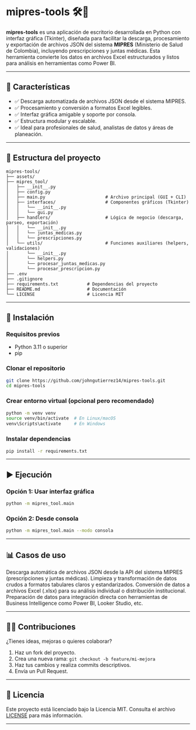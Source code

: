 
# mipres-tools 🛠️📄

**mipres-tools** es una aplicación de escritorio desarrollada en Python con interfaz gráfica (Tkinter), diseñada para facilitar la descarga, procesamiento y exportación de archivos JSON del sistema **MIPRES** (Ministerio de Salud de Colombia), incluyendo prescripciones y juntas médicas. Esta herramienta convierte los datos en archivos Excel estructurados y listos para análisis en herramientas como Power BI.

---

## 🧩 Características

- ✅ Descarga automatizada de archivos JSON desde el sistema MIPRES.
- ✅ Procesamiento y conversión a formatos Excel legibles.
- ✅ Interfaz gráfica amigable y soporte por consola.
- ✅ Estructura modular y escalable.
- ✅ Ideal para profesionales de salud, analistas de datos y áreas de planeación.

---

## 📂 Estructura del proyecto

```
mipres-tools/
├── assets/
├── mipres_tool/
│   ├── __init__.py
│   ├── config.py
│   ├── main.py                       # Archivo principal (GUI + CLI)
│   ├── interfaces/                   # Componentes gráficos (Tkinter)
│   │   └── __init__.py
│   │   └── gui.py
│   ├── handlers/                     # Lógica de negocio (descarga, parseo, exportación)
│   │   └── __init__.py
│   │   └── juntas_medicas.py
│   │   └── prescripciones.py
│   └── utils/                        # Funciones auxiliares (helpers, validaciones)
│       └── __init__.py
│       └── helpers.py
│       └── procesar_juntas_medicas.py
│       └── procesar_prescripcion.py
├── .env
├── .gitignore
├── requirements.txt           # Dependencias del proyecto
├── README.md                  # Documentación
└── LICENSE                    # Licencia MIT
```

---

## 🚀 Instalación

### Requisitos previos
- Python 3.11 o superior
- pip

### Clonar el repositorio

```bash
git clone https://github.com/johngutierrez14/mipres-tools.git
cd mipres-tools
```

### Crear entorno virtual (opcional pero recomendado)

```bash
python -m venv venv
source venv/bin/activate  # En Linux/macOS
venv\Scripts\activate     # En Windows
```

### Instalar dependencias

```bash
pip install -r requirements.txt
```

---

## ▶️ Ejecución

### Opción 1: Usar interfaz gráfica

```bash
python -m mipres_tool.main
```

### Opción 2: Desde consola

```bash
python -m mipres_tool.main --modo consola
```

---

## 📊 Casos de uso

Descarga automática de archivos JSON desde la API del sistema MIPRES (prescripciones y juntas médicas).
Limpieza y transformación de datos crudos a formatos tabulares claros y estandarizados.
Conversión de datos a archivos Excel (.xlsx) para su análisis individual o distribución institucional.
Preparación de datos para integración directa con herramientas de Business Intelligence como Power BI, Looker Studio, etc.


---

## 👩‍💻 Contribuciones

¿Tienes ideas, mejoras o quieres colaborar?

1. Haz un fork del proyecto.
2. Crea una nueva rama: `git checkout -b feature/mi-mejora`
3. Haz tus cambios y realiza commits descriptivos.
4. Envía un Pull Request.

---

## 📄 Licencia

Este proyecto está licenciado bajo la Licencia MIT. Consulta el archivo [LICENSE](LICENSE) para más información.

---